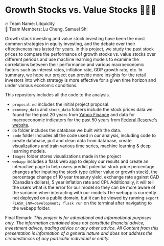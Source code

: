 # Growth Stocks vs. Value Stocks :money_with_wings::money_with_wings::money_with_wings:
:fire: Team Name: Litquidity  
:rocket: Team Members: Lu Cheng, Samuel Shi  

Growth stock investing and value stock investing have been the most common strategies in equity investing, and the debate over their effectiveness has lasted for years. In this project, we study the past stock prices to compare the performance of growth stocks vs. value stocks over different periods and use machine learning models to examine the correlations between their performance and various macroeconomic factors such as interest rates, inflation rate, GDP growth rate, etc. In summary, we hope our project can provide more insights for the retail investors into which strategy is more effective for a given time horizon and under various economic conditions.


This repository includes all the code to the analysis. 
- `proposal.md` includes the initial project proposal.
- `economy_data` and `stock_data` folders include the stock prices data we found for the past 20 years from [Yahoo Finance](https://finance.yahoo.com/) and data for macroeconomic indicators for the past 50 years from [Federal Reserve's website](https://fred.stlouisfed.org/).
- `db` folder includes the database we built with the data.
- `code` folder includes all the code used in our analysis, including code to create database, pull and clean data from database, create visualizations and train various time series, machine learning & deep learning models. 
- `Images` folder stores visualizations made in the project 
- `webapp` includes a flask web app to deploy our results and create an interactive page to help users predict potential stock price percentage changes after inputing the stock type (either value or growth stock), the percentage change of 10 year treasury yield, exchange rate against CAD (Canadian dollars), 5 year inflation rate and CPI. Additionally, it will tell the users what is the error for our model so they can be more aware of the variance when interacting with our models.The webapp is currently not deployed on a public domain, but it can be viewed by running `export FLASK_ENV=development; flask run` on the terminal after navigating to the webapp folder. 


Final Remark: 
*This project is for educational and informational purposes only. The information contained does not constitute financial advice, investment advice, trading advice or any other advice. All Content from this presentation is information of a general nature and does not address the circumstances of any particular individual or entity.*

